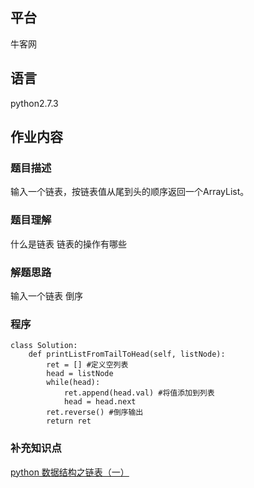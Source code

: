 ## 平台
牛客网

## 语言
python2.7.3

## 作业内容

### 题目描述
输入一个链表，按链表值从尾到头的顺序返回一个ArrayList。

### 题目理解
什么是链表
链表的操作有哪些


### 解题思路
输入一个链表
倒序

### 程序
    class Solution:
        def printListFromTailToHead(self, listNode):
            ret = [] #定义空列表
            head = listNode
            while(head):
                ret.append(head.val) #将值添加到列表
                head = head.next
            ret.reverse() #倒序输出
            return ret

### 补充知识点
[python 数据结构之链表（一）](https://www.cnblogs.com/king-ding/p/pythonchaintable.html)